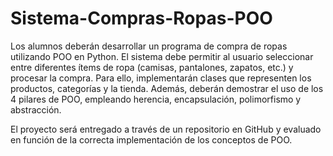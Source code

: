# Sistema-Compras-Ropas-POO

Los alumnos deberán desarrollar un programa de compra de ropas utilizando POO en Python. El sistema debe permitir al usuario seleccionar entre diferentes ítems de ropa (camisas, pantalones, zapatos, etc.) y procesar la compra. Para ello, implementarán clases que representen los productos, categorías y la tienda. Además, deberán demostrar el uso de los 4 pilares de POO, empleando herencia, encapsulación, polimorfismo y abstracción.

El proyecto será entregado a través de un repositorio en GitHub y evaluado en función de la correcta implementación de los conceptos de POO.

